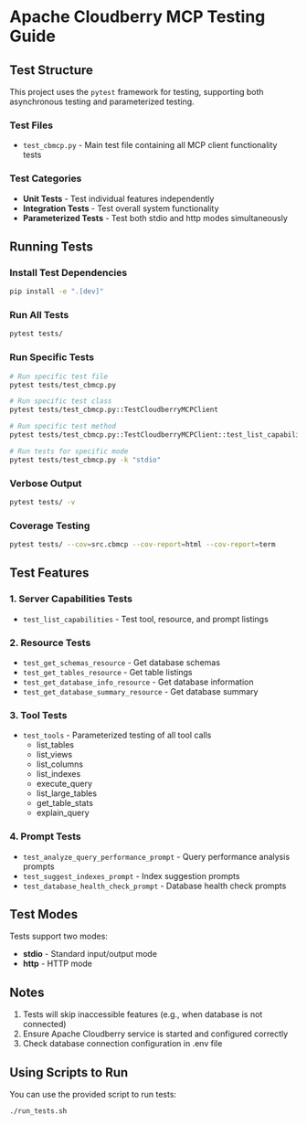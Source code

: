 # Apache Cloudberry MCP Testing Guide

## Test Structure

This project uses the `pytest` framework for testing, supporting both asynchronous testing and parameterized testing.

### Test Files
- `test_cbmcp.py` - Main test file containing all MCP client functionality tests

### Test Categories
- **Unit Tests** - Test individual features independently
- **Integration Tests** - Test overall system functionality
- **Parameterized Tests** - Test both stdio and http modes simultaneously

## Running Tests

### Install Test Dependencies
```bash
pip install -e ".[dev]"
```

### Run All Tests
```bash
pytest tests/
```

### Run Specific Tests
```bash
# Run specific test file
pytest tests/test_cbmcp.py

# Run specific test class
pytest tests/test_cbmcp.py::TestCloudberryMCPClient

# Run specific test method
pytest tests/test_cbmcp.py::TestCloudberryMCPClient::test_list_capabilities

# Run tests for specific mode
pytest tests/test_cbmcp.py -k "stdio"
```

### Verbose Output
```bash
pytest tests/ -v
```

### Coverage Testing
```bash
pytest tests/ --cov=src.cbmcp --cov-report=html --cov-report=term
```

## Test Features

### 1. Server Capabilities Tests
- `test_list_capabilities` - Test tool, resource, and prompt listings

### 2. Resource Tests
- `test_get_schemas_resource` - Get database schemas
- `test_get_tables_resource` - Get table listings
- `test_get_database_info_resource` - Get database information
- `test_get_database_summary_resource` - Get database summary

### 3. Tool Tests
- `test_tools` - Parameterized testing of all tool calls
  - list_tables
  - list_views
  - list_columns
  - list_indexes
  - execute_query
  - list_large_tables
  - get_table_stats
  - explain_query

### 4. Prompt Tests
- `test_analyze_query_performance_prompt` - Query performance analysis prompts
- `test_suggest_indexes_prompt` - Index suggestion prompts
- `test_database_health_check_prompt` - Database health check prompts

## Test Modes

Tests support two modes:
- **stdio** - Standard input/output mode
- **http** - HTTP mode

## Notes

1. Tests will skip inaccessible features (e.g., when database is not connected)
2. Ensure Apache Cloudberry service is started and configured correctly
3. Check database connection configuration in .env file

## Using Scripts to Run

You can use the provided script to run tests:
```bash
./run_tests.sh
```